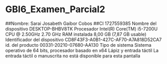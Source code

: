 # GBI6_Examen_Parcial2
##Nombre: Sarai Josabeth Gaibor Cobos 
##CI 1727559385 
Nombre del dispositivo DESKTOP-BHBV8TK
Procesador Intel(R) Core(TM) i5-7200U CPU @ 2.50GHz   2.70 GHz
RAM instalada 8,00 GB (7,87 GB usable)
Identificador del dispositivo CD8F43F3-A0B1-427C-AF70-A7A818D52CA7
id. del producto 00331-20210-07680-AA130
Tipo de sistema Sistema operativo de 64 bits, procesador basado en x64
Lápiz y entrada táctil La entrada táctil o manuscrita no está disponible para esta pantalla
